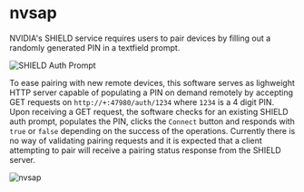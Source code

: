 # nvsap

NVIDIA's SHIELD service requires users to pair devices by filling out a randomly generated PIN in a textfield prompt.

![SHIELD Auth Prompt](https://i.snag.gy/CM8iG1.jpg)

To ease pairing with new remote devices, this software serves as lighweight HTTP server capable of populating a PIN on demand remotely by accepting GET requests on `http://+:47980/auth/1234` where `1234` is a 4 digit PIN. Upon receiving a GET request, the software checks for an existing SHIELD auth prompt, populates the PIN, clicks the `Connect` button and responds with `true` or `false` depending on the success of the operations. Currently there is no way of validating pairing requests and it is expected that a client attempting to pair will receive a pairing status response from the SHIELD server.

![nvsap](https://i.snag.gy/Ekdf7P.jpg)
